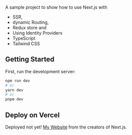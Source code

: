 A sample project to show how to use Next.js with 
- SSR, 
- dynamic Routing, 
- Redux store and 
- Using Identity Providers
- TypeScript
- Tailwind CSS

## Getting Started

First, run the development server:

```bash
npm run dev
# or
yarn dev
# or
pnpm dev
```


## Deploy on Vercel

Deployed not yet! [My Website](dgopalkrishna.com) from the creators of Next.js.

